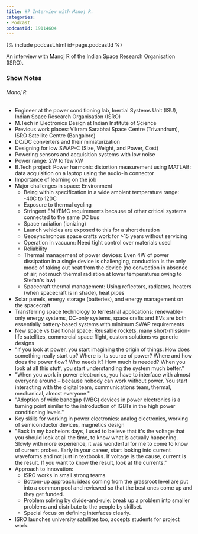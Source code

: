 ```yaml
---
title: #7 Interview with Manoj R.
categories:
- Podcast
podcastId: 19114604
---
```


{% include podcast.html id=page.podcastId %}

An interview with Manoj R of the Indian Space Research Organisation (ISRO).

<!-- more -->
### Show Notes
###### Manoj R.
-   Engineer at the power conditioning lab, Inertial Systems Unit (ISU), Indian Space Research Organisation (ISRO)
-   M.Tech in Electronics Design at Indian Institute of Science
-   Previous work places: Vikram Sarabhai Space Centre (Trivandrum), ISRO Satellite Centre (Bangalore)
-   DC/DC converters and their miniaturization
-   Designing for low SWAP-C (Size, Weight, and Power, Cost)
-   Powering sensors and acquisition systems with low noise
-   Power range: 2W to few kW
-   B.Tech project: Power harmonic distortion measurement using MATLAB: data acquisition on a laptop using the audio-in connector
-   Importance of learning on the job
-   Major challenges in space: Environment
    -   Being within specification in a wide ambient temperature range: -40C to 120C
    -   Exposure to thermal cycling
    -   Stringent EMI/EMC requirements because of other critical systems connected to the same DC bus
    -   Space radiation (ionizing)
    -   Launch vehicles are exposed to this for a short duration
    -   Geosynchronous space crafts work for >15 years without servicing
    -   Operation in vacuum: Need tight control over materials used
    -   Reliability
    -   Thermal management of power devices: Even 4W of power dissipation in a single device is challenging, conduction is  the only mode of taking out heat from the device (no convection in absence of air, not much thermal radiation at lower temperatures owing to Stefan's law)
    -   Spacecraft thermal management: Using reflectors, radiators, heaters (when spacecraft is in shade), heat pipes 
-   Solar panels, energy storage (batteries), and energy management on
    the spacecraft
-   Transferring space technology to terrestrial applications:
    renewable-only energy systems, DC-only systems, space crafts and EVs
    are both essentially battery-based systems with minimum SWAP
    requirements
-   New space vs traditional space: Reusable rockets, many
    short-mission-life satellites, commercial space flight, custom
    solutions vs generic designs
-   "If you look at power, you start imagining the origin of things:
    How does something really start up? Where is its source of power?
    Where and how does the power flow? Who needs it? How much is needed?
    When you look at all this stuff, you start understanding the system
    much better."
-   "When you work in power electronics, you have to interface with
    almost everyone around – because nobody can work without power.
    You start interacting with the digital team, communications team,
    thermal, mechanical, almost everyone."
-   "Adoption of wide bandgap (WBG) devices in power electronics is a
    turning point similar to the introduction of IGBTs in the high power
    conditioning levels."
-   Key skills for working in power electronics: analog electronics,
    working of semiconductor devices, magnetics design
-   "Back in my bachelors days, I used to believe that it's the voltage that you should look at all the time, to know what is actually happening. Slowly with more experience, it was wonderful    for me to come to know of current probes. Early in your career,     start looking into current waveforms and not just in textbooks. If     voltage is the cause, current is the result. If you want to know the     result, look at the currents."
-   Approach to innovation:
    -   ISRO works in small strong teams.
    -   Bottom-up approach: ideas coming from the grassroot level are  put into a common pool and reviewed so that the best ones come  up and they get funded.
    -   Problem solving by divide-and-rule: break up a problem into smaller problems and distribute to the people by skillset. 
    -   Special focus on defining interfaces clearly.
-   ISRO launches university satellites too, accepts students for project work.